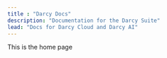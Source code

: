 ```yaml
---
title : "Darcy Docs"
description: "Documentation for the Darcy Suite"
lead: "Docs for Darcy Cloud and Darcy AI"
---
```


This is the home page
